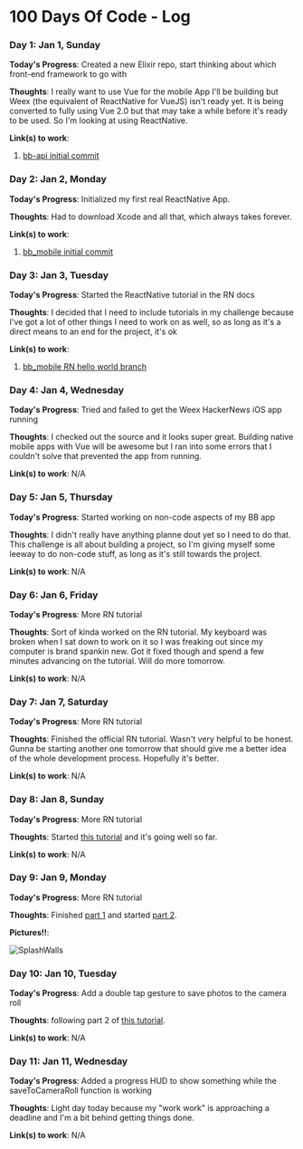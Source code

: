 # 100 Days Of Code - Log
<!---
### Day 0: February 30, 2016 (Example 2)
##### (delete me or comment me out)

**Today's Progress**: Fixed CSS, worked on canvas functionality for the app.

**Thoughts**: I really struggled with CSS, but, overall, I feel like I am slowly getting better at it. Canvas is still new for me, but I managed to figure out some basic functionality.

**Link(s) to work**: [Calculator App](http://www.example.com)
-->

### Day 1: Jan 1, Sunday

**Today's Progress**: Created a new Elixir repo, start thinking about which front-end framework to go with

**Thoughts**: I really want to use Vue for the mobile App I'll be building but Weex (the equivalent of ReactNative for VueJS) isn't ready yet. It is being converted to fully using Vue 2.0 but that may take a while before it's ready to be used. So I'm looking at using ReactNative.

**Link(s) to work**:

1. [bb-api initial commit](https://gitlab.com/sircharleswatson/bb-api/commit/fdb9c9b94c61bddd0b679784ba75924fed23ea0a)

### Day 2: Jan 2, Monday

**Today's Progress**: Initialized my first real ReactNative App.

**Thoughts**: Had to download Xcode and all that, which always takes forever. 

**Link(s) to work**:

1. [bb_mobile initial commit](https://gitlab.com/sircharleswatson/bb_mobile/commit/d6829e142a5afa64f5ed30b2974018a67c017049)

### Day 3: Jan 3, Tuesday

**Today's Progress**: Started the ReactNative tutorial in the RN docs

**Thoughts**: I decided that I need to include tutorials in my challenge because I've got a lot of other things I need to work on as well, so as long as it's a direct means to an end for the project, it's ok 

**Link(s) to work**:

1. [bb_mobile RN hello world branch](https://gitlab.com/sircharleswatson/bb_mobile/commit/9b70f9498f96bebbd8f15a479cfba52f88c40a8a)

### Day 4: Jan 4, Wednesday

**Today's Progress**: Tried and failed to get the Weex HackerNews iOS app running

**Thoughts**: I checked out the source and it looks super great. Building native mobile apps with Vue will be awesome but I ran into some errors that I couldn't solve that prevented the app from running.

**Link(s) to work**: N/A

### Day 5: Jan 5, Thursday

**Today's Progress**: Started working on non-code aspects of my BB app

**Thoughts**: I didn't really have anything planne dout yet so I need to do that. This challenge is all about building a project, so I'm giving myself some leeway to do non-code stuff, as long as it's still towards the project. 

**Link(s) to work**: N/A

### Day 6: Jan 6, Friday

**Today's Progress**: More RN tutorial

**Thoughts**: Sort of kinda worked on the RN tutorial. My keyboard was broken when I sat down to work on it so I was freaking out since my computer is brand spankin new. Got it fixed though and spend a few minutes advancing on the tutorial. Will do more tomorrow.

**Link(s) to work**: N/A

### Day 7: Jan 7, Saturday

**Today's Progress**: More RN tutorial

**Thoughts**: Finished the official RN tutorial. Wasn't very helpful to be honest. Gunna be starting another one tomorrow that should give me a better idea of the whole development process. Hopefully it's better.

**Link(s) to work**: N/A

### Day 8: Jan 8, Sunday

**Today's Progress**: More RN tutorial

**Thoughts**: Started [this tutorial](https://www.smashingmagazine.com/2016/04/the-beauty-of-react-native-building-your-first-ios-app-with-javascript-part-1/) and it's going well so far.

**Link(s) to work**: N/A

### Day 9: Jan 9, Monday

**Today's Progress**: More RN tutorial

**Thoughts**: Finished [part 1](https://www.smashingmagazine.com/2016/04/the-beauty-of-react-native-building-your-first-ios-app-with-javascript-part-1/) and started [part 2](https://www.smashingmagazine.com/2016/04/how-to-build-your-first-ios-app-with-javascript/).

**Pictures!!**:

![SplashWalls](https://github.com/sircharleswatson/100-days-of-code/blob/9535d16b3e2d4556d71301da7024234b8b8c808a/images/Screen%20Shot%202017-01-09%20at%2010.14.28%20PM.png)

### Day 10: Jan 10, Tuesday

**Today's Progress**: Add a double tap gesture to save photos to the camera roll

**Thoughts**: following part 2 of [this tutorial](https://www.smashingmagazine.com/2016/04/how-to-build-your-first-ios-app-with-javascript/).

**Link(s) to work**: N/A

### Day 11: Jan 11, Wednesday

**Today's Progress**: Added a progress HUD to show something while the saveToCameraRoll function is working

**Thoughts**: Light day today because my "work work" is approaching a deadline and I'm a bit behind getting things done.

**Link(s) to work**: N/A
